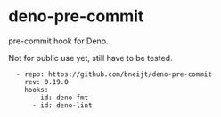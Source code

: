 # deno-pre-commit

pre-commit hook for Deno.

Not for public use yet, still have to be tested.

```
  - repo: https://github.com/bneijt/deno-pre-commit
    rev: 0.19.0
    hooks:
      - id: deno-fmt
      - id: deno-lint
```
